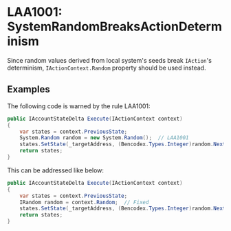 <def>LAA1001</def>: SystemRandomBreaksActionDeterminism
=======================================================

Since random values derived from local system's seeds break `IAction`'s
determinism, `IActionContext.Random` property should be used instead.


Examples
--------

The following code is warned by the rule LAA1001:

~~~~ csharp
public IAccountStateDelta Execute(IActionContext context)
{
    var states = context.PreviousState;
    System.Random random = new System.Random();  // LAA1001
    states.SetState(_targetAddress, (Bencodex.Types.Integer)random.Next());
    return states;
}
~~~~

This can be addressed like below:

~~~~ csharp
public IAccountStateDelta Execute(IActionContext context)
{
    var states = context.PreviousState;
    IRandom random = context.Random;  // Fixed
    states.SetState(_targetAddress, (Bencodex.Types.Integer)random.Next());
    return states;
}
~~~~
